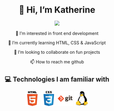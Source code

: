 <h1 align="center"> 👋 Hi, I’m Katherine </h1>

<p align="center"> <img src="https://i.makeagif.com/media/7-23-2017/rcJVwf.gif"</p>

<p align="center"> 👀 I’m interested in front end development </p>
<p align="center"> 🌱 I’m currently learning HTML, CSS & JavaScript </p>
<p align="center"> 💞️ I’m looking to collaborate on fun projects </p>
<p align="center"> 📫 How to reach me github </p>

<h2 align="center"> 💻 Technologies I am familiar with </h2>
<p align="center">
<img align="center" src="https://raw.githubusercontent.com/devicons/devicon/master/icons/html5/html5-original-wordmark.svg" heigh="50" width="50">
<img align="center" src="https://raw.githubusercontent.com/devicons/devicon/master/icons/css3/css3-original-wordmark.svg" heigh="50" width="50">
<img align="center" src="https://raw.githubusercontent.com/devicons/devicon/master/icons/git/git-original-wordmark.svg" heigh="50" width="50">
<img align="center" src="https://raw.githubusercontent.com/devicons/devicon/master/icons/linux/linux-original.svg" heigh="50" width="50">
</p>
